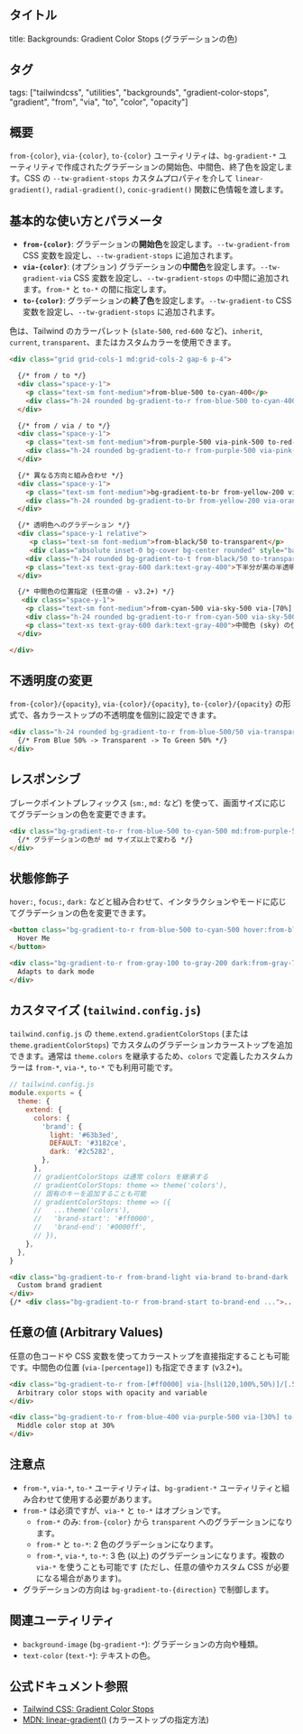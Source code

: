 ## タイトル
title: Backgrounds: Gradient Color Stops (グラデーションの色)

## タグ
tags: ["tailwindcss", "utilities", "backgrounds", "gradient-color-stops", "gradient", "from", "via", "to", "color", "opacity"]

## 概要
`from-{color}`, `via-{color}`, `to-{color}` ユーティリティは、`bg-gradient-*` ユーティリティで作成されたグラデーションの開始色、中間色、終了色を設定します。CSS の `--tw-gradient-stops` カスタムプロパティを介して `linear-gradient()`, `radial-gradient()`, `conic-gradient()` 関数に色情報を渡します。

## 基本的な使い方とパラメータ

*   **`from-{color}`**: グラデーションの**開始色**を設定します。`--tw-gradient-from` CSS 変数を設定し、`--tw-gradient-stops` に追加されます。
*   **`via-{color}`**: (オプション) グラデーションの**中間色**を設定します。`--tw-gradient-via` CSS 変数を設定し、`--tw-gradient-stops` の中間に追加されます。`from-*` と `to-*` の間に指定します。
*   **`to-{color}`**: グラデーションの**終了色**を設定します。`--tw-gradient-to` CSS 変数を設定し、`--tw-gradient-stops` に追加されます。

色は、Tailwind のカラーパレット (`slate-500`, `red-600` など)、`inherit`, `current`, `transparent`、またはカスタムカラーを使用できます。

```html
<div class="grid grid-cols-1 md:grid-cols-2 gap-6 p-4">

  {/* from / to */}
  <div class="space-y-1">
    <p class="text-sm font-medium">from-blue-500 to-cyan-400</p>
    <div class="h-24 rounded bg-gradient-to-r from-blue-500 to-cyan-400"></div>
  </div>

  {/* from / via / to */}
  <div class="space-y-1">
    <p class="text-sm font-medium">from-purple-500 via-pink-500 to-red-500</p>
    <div class="h-24 rounded bg-gradient-to-r from-purple-500 via-pink-500 to-red-500"></div>
  </div>

  {/* 異なる方向と組み合わせ */}
  <div class="space-y-1">
    <p class="text-sm font-medium">bg-gradient-to-br from-yellow-200 via-orange-400 to-rose-600</p>
    <div class="h-24 rounded bg-gradient-to-br from-yellow-200 via-orange-400 to-rose-600"></div>
  </div>

  {/* 透明色へのグラデーション */}
  <div class="space-y-1 relative">
     <p class="text-sm font-medium">from-black/50 to-transparent</p>
     <div class="absolute inset-0 bg-cover bg-center rounded" style="background-image: url('https://via.placeholder.com/400x200/cccccc/000000?text=Underneath')"></div>
    <div class="h-24 rounded bg-gradient-to-t from-black/50 to-transparent relative"></div>
    <p class="text-xs text-gray-600 dark:text-gray-400">下半分が黒の半透明から上部が透明になる</p>
  </div>

  {/* 中間色の位置指定 (任意の値 - v3.2+) */}
   <div class="space-y-1">
    <p class="text-sm font-medium">from-cyan-500 via-sky-500 via-[70%] to-blue-500</p>
    <div class="h-24 rounded bg-gradient-to-r from-cyan-500 via-sky-500 via-[70%] to-blue-500"></div>
    <p class="text-xs text-gray-600 dark:text-gray-400">中間色 (sky) の位置を 70% 地点に指定</p>
  </div>

</div>
```

## 不透明度の変更

`from-{color}/{opacity}`, `via-{color}/{opacity}`, `to-{color}/{opacity}` の形式で、各カラーストップの不透明度を個別に設定できます。

```html
<div class="h-24 rounded bg-gradient-to-r from-blue-500/50 via-transparent to-green-500/50">
  {/* From Blue 50% -> Transparent -> To Green 50% */}
</div>
```

## レスポンシブ

ブレークポイントプレフィックス (`sm:`, `md:` など) を使って、画面サイズに応じてグラデーションの色を変更できます。

```html
<div class="bg-gradient-to-r from-blue-500 to-cyan-500 md:from-purple-500 md:to-pink-500 ...">
  {/* グラデーションの色が md サイズ以上で変わる */}
</div>
```

## 状態修飾子

`hover:`, `focus:`, `dark:` などと組み合わせて、インタラクションやモードに応じてグラデーションの色を変更できます。

```html
<button class="bg-gradient-to-r from-blue-500 to-cyan-500 hover:from-blue-600 hover:to-cyan-600 ...">
  Hover Me
</button>

<div class="bg-gradient-to-r from-gray-100 to-gray-200 dark:from-gray-700 dark:to-gray-800 ...">
  Adapts to dark mode
</div>
```

## カスタマイズ (`tailwind.config.js`)

`tailwind.config.js` の `theme.extend.gradientColorStops` (または `theme.gradientColorStops`) でカスタムのグラデーションカラーストップを追加できます。通常は `theme.colors` を継承するため、`colors` で定義したカスタムカラーは `from-*`, `via-*`, `to-*` でも利用可能です。

```javascript
// tailwind.config.js
module.exports = {
  theme: {
    extend: {
      colors: {
        'brand': {
          light: '#63b3ed',
          DEFAULT: '#3182ce',
          dark: '#2c5282',
        },
      },
      // gradientColorStops は通常 colors を継承する
      // gradientColorStops: theme => theme('colors'),
      // 固有のキーを追加することも可能
      // gradientColorStops: theme => ({
      //   ...theme('colors'),
      //   'brand-start': '#ff0000',
      //   'brand-end': '#0000ff',
      // }),
    },
  },
}
```

```html
<div class="bg-gradient-to-r from-brand-light via-brand to-brand-dark ...">
  Custom brand gradient
</div>
{/* <div class="bg-gradient-to-r from-brand-start to-brand-end ...">...</div> */}
```

## 任意の値 (Arbitrary Values)

任意の色コードや CSS 変数を使ってカラーストップを直接指定することも可能です。中間色の位置 (`via-[percentage]`) も指定できます (v3.2+)。

```html
<div class="bg-gradient-to-r from-[#ff0000] via-[hsl(120,100%,50%)]/[.5] to-[var(--my-color)] ...">
  Arbitrary color stops with opacity and variable
</div>

<div class="bg-gradient-to-r from-blue-400 via-purple-500 via-[30%] to-pink-500 ...">
  Middle color stop at 30%
</div>
```

## 注意点

*   `from-*`, `via-*`, `to-*` ユーティリティは、`bg-gradient-*` ユーティリティと組み合わせて使用する必要があります。
*   `from-*` は必須ですが、`via-*` と `to-*` はオプションです。
    *   `from-*` のみ: `from-{color}` から `transparent` へのグラデーションになります。
    *   `from-*` と `to-*`: 2 色のグラデーションになります。
    *   `from-*`, `via-*`, `to-*`: 3 色 (以上) のグラデーションになります。複数の `via-*` を使うことも可能です (ただし、任意の値やカスタム CSS が必要になる場合があります)。
*   グラデーションの方向は `bg-gradient-to-{direction}` で制御します。

## 関連ユーティリティ

*   `background-image` (`bg-gradient-*`): グラデーションの方向や種類。
*   `text-color` (`text-*`): テキストの色。

## 公式ドキュメント参照
*   [Tailwind CSS: Gradient Color Stops](https://tailwindcss.com/docs/gradient-color-stops)
*   [MDN: linear-gradient()](https://developer.mozilla.org/en-US/docs/Web/CSS/gradient/linear-gradient) (カラーストップの指定方法)